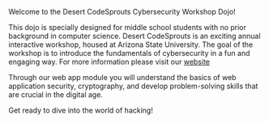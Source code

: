 Welcome to the Desert CodeSprouts Cybersecurity Workshop Dojo! 

This dojo is specially designed for middle school students with no prior background in computer science. 
Desert CodeSprouts is an exciting annual interactive workshop, housed at Arizona State University. 
The goal of the workshop is to introduce the fundamentals of cybersecurity in a fun and engaging way.
For more information please visit our [website](https://scai.engineering.asu.edu/desert-codesprouts-workshop/)

Through our web app module you will understand the basics of web application security, cryptography, and develop problem-solving skills that are crucial in the digital age. 

Get ready to dive into the world of hacking!
